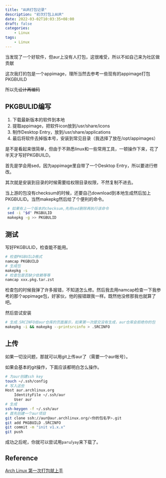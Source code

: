 ```yaml
---
title: "AUR打包记录"
description: "初次打包上AUR"
date: 2022-03-02T10:03:35+08:00
draft: false
categories:
    - Linux
tags:
    - Linux
---
```


当发现了一个好软件，但aur上没有人打包，这很难受，所以不如自己来为社区做贡献

这次我打的包是一个appimage，理所当然去参考一些现有的appimage打包PKGBUILD

所以先~~设计再编码~~

## PKGBULID编写

1. 下载最新版本的软件到本地
2. 提取appimage，把软件icon放到/usr/share/icons
3. 制作Desktop Entry，放到/usr/share/applications
4. 最后将软件去掉版本号，安装到常见目录（我选择了放在/opt/appimages）

是不是看起来很简单，但由于不熟悉linux和一些常用工具，一顿操作下来，花了半天才写好PKGBUILD。

首先是学会用sed，因为appimage里自带了一个Desktop Entry，所以要进行修改。

其次就是安装到目录的时候需要给权限目录权限，不然复制不进去。

当上游的包没有checksum的时候，还要自己download到本地生成然后加上PKGBULID。当然makepkg然后给了个便利的命令。
```bash
 # 如果有上一个版本的checksum,先用sed删除再执行该命令
 sed -i "$d" PKGBULID
 makepkg -g >> PKGBULID
```

## 测试

写好PKGBULID，检查能不能用。
```bash
# 检查PKGBUILD格式
namcap PKGBUILD
# 生成包
makepkg -s
# 检查包是否缺少依赖等等
namcap xxx.pkg.tar.zst
```
检查包的时候我弹了许多报错，不知道怎么修。然后我去用namcap检查一下我参考的那个appimage包，好家伙，他的报错跟我一样。既然他没修那我也就算了吧。

然后尝试安装
```bash
# 生成.SRCINFO给aur仓库的页面展示，如果第一次提交没有生成，aur仓库会拒绝你的包
makepkg -i && makepkg --printsrcinfo > .SRCINFO
```

## 上传

如果一切没问题，那就可以用git上传aur了（需要一个aur帐号）。

如果会基本的git操作，下面应该都明白怎么操作。
```bash
# 为aur创建ssh key
touch ~/.ssh/config
# 写入这些
Host aur.archlinux.org
    IdentityFile ~/.ssh/aur
    User aur
# 生成
ssh-keygen -f ~/.ssh/aur
# 首先创建一个aur项目
git clone ssh://aur@aur.archlinux.org/<你的包名字>.git
git add PKGBUILD .SRCINFO
git commit -m "init v1.x.x"
git push
```
成功之后呢，你就可以尝试用`paru`/`yay`来下载了。

## Reference

[Arch Linux 第一次打包就上手](https://junyussh.github.io/p/arch-linux-package-quick-start/)
